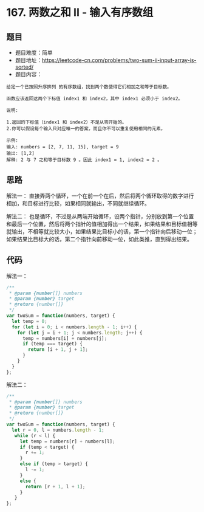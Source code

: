 # 167. 两数之和 II - 输入有序数组

## 题目
* 题目难度：简单
* 题目地址：https://leetcode-cn.com/problems/two-sum-ii-input-array-is-sorted/
* 题目内容：
```
给定一个已按照升序排列 的有序数组，找到两个数使得它们相加之和等于目标数。

函数应该返回这两个下标值 index1 和 index2，其中 index1 必须小于 index2。

说明:

1.返回的下标值（index1 和 index2）不是从零开始的。
2.你可以假设每个输入只对应唯一的答案，而且你不可以重复使用相同的元素。

示例:
输入: numbers = [2, 7, 11, 15], target = 9
输出: [1,2]
解释: 2 与 7 之和等于目标数 9 。因此 index1 = 1, index2 = 2 。
```


## 思路
解法一：
直接弄两个循环，一个在前一个在后，然后将两个循环取得的数字进行相加，和目标进行比较，如果相同就输出，不同就继续循环。

解法二：
也是循环，不过是从两端开始循环，设两个指针，分别放到第一个位置和最后一个位置，然后将两个指针的值相加得出一个结果，如果结果和目标值相等就输出，不相等就比较大小，如果结果比目标小的话，第一个指针向后移动一位；如果结果比目标大的话，第二个指针向前移动一位，如此类推，直到得出结果。


## 代码
解法一：
```JavaScript
/**
 * @param {number[]} numbers
 * @param {number} target
 * @return {number[]}
 */
var twoSum = function(numbers, target) {
  let temp = 0;
  for (let i = 0; i < numbers.length - 1; i++) {
    for (let j = i + 1; j < numbers.length; j++) {
      temp = numbers[i] + numbers[j];
      if (temp === target) {
        return [i + 1, j + 1];
      }
    }
  }
};
```

解法二：
```JavaScript
/**
 * @param {number[]} numbers
 * @param {number} target
 * @return {number[]}
 */
var twoSum = function(numbers, target) {
  let r = 0, l = numbers.length - 1;
   while (r < l) {
     let temp = numbers[r] + numbers[l];
     if (temp < target) {
       r += 1;
     }
     else if (temp > target) {
       l -= 1;
     }
     else {
       return [r + 1, l + 1];
     }
   }
};
```